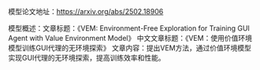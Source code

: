 模型论文地址：https://arxiv.org/abs/2502.18906

模型概述：文章标题：《VEM: Environment-Free Exploration for Training GUI Agent with Value Environment Model》
中文文章标题：《VEM：使用价值环境模型训练GUI代理的无环境探索》
文章内容：提出VEM方法，通过价值环境模型实现GUI代理的无环境探索，提高训练效率和性能。
